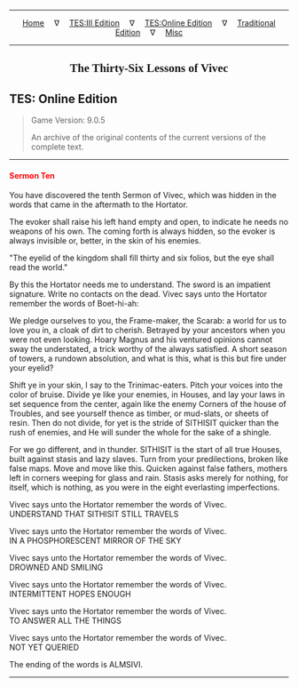 
---

<!-- Jekyll Page Links -->

<center>
<a href="../../../../index.html">Home</a>
&emsp;&nabla;&emsp;
<a href="../../../index-tes3.html">TES:III Edition</a>
&emsp;&nabla;&emsp;
<a href="../../../index-teso.html">TES:Online Edition</a>
&emsp;&nabla;&emsp;
<a href="../../../index-traditional.html">Traditional Edition</a>
&emsp;&nabla;&emsp;
<a href="../../../index-misc.html">Misc</a>
</center>

<!-- Markdown Body Below: -->

---

<center>
<h2><span style="font-family:Georgia">The Thirty-Six Lessons of Vivec</span></h2>
</center>

## TES: Online Edition

> Game Version: 9.0.5
>
> An archive of the original contents of the current versions of the complete text.

---

#### <span style="color:red">Sermon Ten</span>

You have discovered the tenth Sermon of Vivec, which was hidden in the words that came in the aftermath to the Hortator.

The evoker shall raise his left hand empty and open, to indicate he needs no weapons of his own. The coming forth is always hidden, so the evoker is always invisible or, better, in the skin of his enemies.

"The eyelid of the kingdom shall fill thirty and six folios, but the eye shall read the world."

By this the Hortator needs me to understand. The sword is an impatient signature. Write no contacts on the dead. Vivec says unto the Hortator remember the words of Boet-hi-ah:

We pledge ourselves to you, the Frame-maker, the Scarab: a world for us to love you in, a cloak of dirt to cherish. Betrayed by your ancestors when you were not even looking. Hoary Magnus and his ventured opinions cannot sway the understated, a trick worthy of the always satisfied. A short season of towers, a rundown absolution, and what is this, what is this but fire under your eyelid?

Shift ye in your skin, I say to the Trinimac-eaters. Pitch your voices into the color of bruise. Divide ye like your enemies, in Houses, and lay your laws in set sequence from the center, again like the enemy Corners of the house of Troubles, and see yourself thence as timber, or mud-slats, or sheets of resin. Then do not divide, for yet is the stride of SITHISIT quicker than the rush of enemies, and He will sunder the whole for the sake of a shingle.

For we go different, and in thunder. SITHISIT is the start of all true Houses, built against stasis and lazy slaves. Turn from your predilections, broken like false maps. Move and move like this. Quicken against false fathers, mothers left in corners weeping for glass and rain. Stasis asks merely for nothing, for itself, which is nothing, as you were in the eight everlasting imperfections.

Vivec says unto the Hortator remember the words of Vivec.\
UNDERSTAND THAT SITHISIT STILL TRAVELS

Vivec says unto the Hortator remember the words of Vivec.\
IN A PHOSPHORESCENT MIRROR OF THE SKY

Vivec says unto the Hortator remember the words of Vivec.\
DROWNED AND SMILING

Vivec says unto the Hortator remember the words of Vivec.\
INTERMITTENT HOPES ENOUGH

Vivec says unto the Hortator remember the words of Vivec.\
TO ANSWER ALL THE THINGS

Vivec says unto the Hortator remember the words of Vivec.\
NOT YET QUERIED

The ending of the words is ALMSIVI.

---
